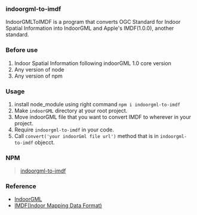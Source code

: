 ### indoorgml-to-imdf

IndoorGMLToIMDF is a program that converts OGC Standard for Indoor Spatial Information into IndoorGML and Apple's IMDF(1.0.0), another standard.

### Before use

1. Indoor Spatial Information following indoorGML 1.0 core version
2. Any version of node
3. Any version of npm

### Usage

1. install node_module using right command ```npm i indoorgml-to-imdf```
2. Make `indoorGML` directory at your root project.
3. Move indoorGML file that you want to convert IMDF to wherever in your project.
4. Require `indoorgml-to-imdf` in your code.
5. Call `convert('your indoorGml file url')` method that is in `indoorgml-to-imdf` objecct.

### NPM
> [indoorgml-to-imdf](https://www.npmjs.com/package/indoorgml-to-imdf "indoorgml-to-imdf")


### Reference
- [IndoorGML](http://www.indoorgml.net/ "OGC Standard for Indoor Spatial Information")
- [IMDF(Indoor Mapping Data Format)](https://register.apple.com/resources/imdf/ "Indoor Mapping Data Format")
